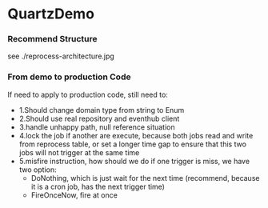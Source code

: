 # QuartzDemo
### Recommend Structure
see ./reprocess-architecture.jpg

### From demo to production Code
If need to apply to production code, still need to:
- 1.Should change domain type from string to Enum
- 2.Should use real repository and eventhub client
- 3.handle unhappy path, null reference situation
- 4.lock the job if another are execute, because both jobs read and write from reprocess table, 
or set a longer time gap to ensure that this two jobs will not trigger at the same time
- 5.misfire instruction, how should we do if one trigger is miss, we have two option: 
  - DoNothing, which is just wait for the next time (recommend, because it is a cron job, has the next trigger time)
  - FireOnceNow, fire at once


